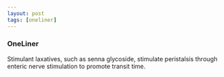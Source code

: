 ```yaml
---
layout: post
tags: [oneliner]
---
```



### OneLiner

Stimulant laxatives, such as senna glycoside, stimulate peristalsis through enteric nerve stimulation to promote transit time.
